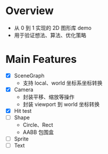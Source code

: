 # Overview

- 从 0 到 1 实现的 2D 图形库 demo
- 用于验证想法、算法、优化策略

# Main Features

- [x] SceneGraph
  - 支持 local、world 坐标系坐标转换
- [x] Camera
  - 封装平移、缩放等操作
  - 封装 viewport 到 world 坐标转换
- [x] Hit test
- [ ] Shape
  - Circle、Rect
  - AABB 包围盒
- [ ] Sprite
- [ ] Text
